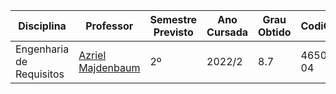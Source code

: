 | Disciplina | Professor | Semestre Previsto | Ano Cursada | Grau Obtido | CodiCred | Carga Horária |
| --- | --- | --- | --- | --- | --- | --- |
| Engenharia de Requisitos | [Azriel Majdenbaum](https://www.linkedin.com/in/azriel-majdenbaum-pmp-a3726b2/) | 2º | 2022/2 | 8.7 | 46506-04 | 60 |
